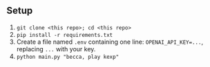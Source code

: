 #

## Setup

1. `git clone <this repo>; cd <this repo>`
2. `pip install -r requirements.txt`
3. Create a file named `.env` containing one line: `OPENAI_API_KEY=...`, replacing `...` with your key.
4. `python main.py "becca, play kexp"`